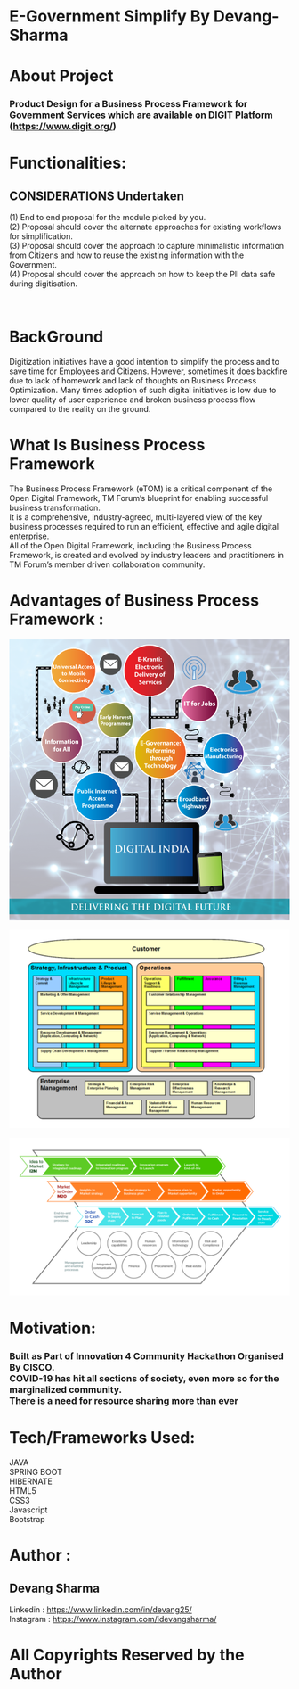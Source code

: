 # E-Government Simplify By Devang-Sharma


# About Project
### Product Design for a  Business Process Framework for Government Services which are available on DIGIT Platform (https://www.digit.org/)


# Functionalities:
## CONSIDERATIONS Undertaken
(1) End to end proposal for the module picked by you. <br>
(2) Proposal should cover the alternate approaches for existing workflows for simplification. <br>
(3) Proposal should cover the approach to capture minimalistic information from Citizens and how to reuse the existing information with the Government. <br>
(4) Proposal should cover the approach on how to keep the PII data safe during digitisation. <br>

<br>

# BackGround

Digitization initiatives have a good intention to simplify the process and to save time for Employees and Citizens. However, sometimes it does backfire due to lack of homework and lack of thoughts on Business Process Optimization. Many times adoption of such digital initiatives is low due to lower quality of user experience and broken business process flow compared to the reality on the ground.

# What Is Business Process Framework

The Business Process Framework (eTOM) is a critical component of the Open Digital Framework, TM Forum’s blueprint for enabling successful business transformation.<br>
It is a comprehensive, industry-agreed, multi-layered view of the key business processes required to run an efficient, effective and agile digital enterprise.
<br>
All of the Open Digital Framework, including the Business Process Framework, is created and evolved by industry leaders and practitioners in TM Forum’s member driven collaboration community.
<br>

# Advantages of Business Process Framework :

![Screenshot](https://github.com/Devang-25/E-Government-Intermediaries-By-Devang-Sharma/blob/main/Images/Digital%20India.png)

![Screenshot](https://github.com/Devang-25/E-Government-Simplify-By-Devang-Sharma/blob/main/Images/EtomLevel0.png)

![Screenshot](https://github.com/Devang-25/E-Government-Simplify-By-Devang-Sharma/blob/main/Images/Sebel%20Blog%20Image%201.jpg)

# Motivation: 

### Built as Part of Innovation 4 Community Hackathon Organised By CISCO.<br>COVID-19 has hit all sections of society, even more so for the marginalized community.<br>There is a need for resource sharing more than ever

# Tech/Frameworks Used:
 JAVA <br>
SPRING BOOT <br>
HIBERNATE <br> 
HTML5 <br>
CSS3 <br>
Javascript <br>
Bootstrap <br>



# Author :
## Devang Sharma
Linkedin : https://www.linkedin.com/in/devang25/ <br>
Instagram : https://www.instagram.com/idevangsharma/

# All Copyrights Reserved by the Author


